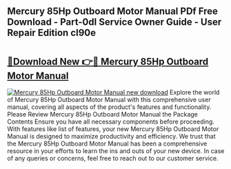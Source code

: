 ## Mercury 85Hp Outboard Motor Manual PDf Free Download - Part-0dl Service Owner Guide - User Repair Edition cI90e

# <h2><a href="http://bc7776.oget.top/?id=Mercury+85Hp+Outboard+Motor+Manual">🔗Download New 👉🔴 Mercury 85Hp Outboard Motor Manual</a></h2>

[![Mercury 85Hp Outboard Motor Manual new download](https://i.imgur.com/5g1atiW.png)](http://bc7776.oget.top/?id=Mercury+85Hp+Outboard+Motor+Manual)
Explore the world of Mercury 85Hp Outboard Motor Manual with this comprehensive user manual, covering all aspects of the product's features and functionality. Please Review Mercury 85Hp Outboard Motor Manual the Package Contents Ensure you have all necessary components before proceeding. With features like list of features, your new Mercury 85Hp Outboard Motor Manual is designed to maximize productivity and efficiency. We trust that the Mercury 85Hp Outboard Motor Manual has been a comprehensive resource in your efforts to learn the ins and outs of your new device. In case of any queries or concerns, feel free to reach out to our customer service.
